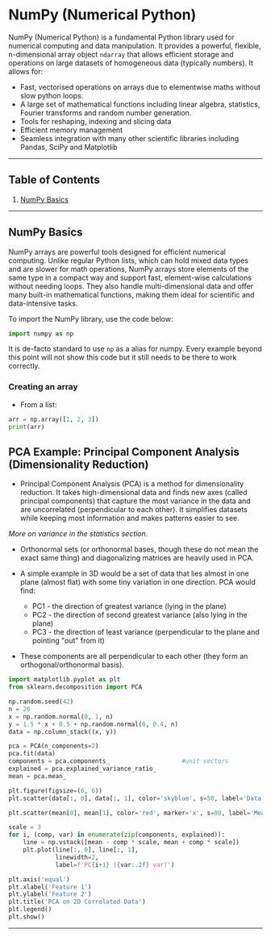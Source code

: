 # NumPy (Numerical Python)
NumPy (Numerical Python) is a fundamental Python library used for numerical computing and data manipulation. It provides a powerful, flexible, n-dimensional array object `ndarray` that allows efficient storage and operations on large datasets of homogeneous data (typically numbers). It allows for:
- Fast, vectorised operations on arrays due to elementwise maths without slow python loops.
- A large set of mathematical functions including linear algebra, statistics, Fourier transforms and random number generation.
- Tools for reshaping, indexing and slicing data
- Efficient memory management
- Seamless integration with many other scientific libraries including Pandas, SciPy and Matplotlib

---

## Table of Contents
1. [NumPy Basics](#numpy-basics)

---

## NumPy Basics
NumPy arrays are powerful tools designed for efficient numerical computing. Unlike regular Python lists, which can hold mixed data types and are slower for math operations, NumPy arrays store elements of the same type in a compact way and support fast, element-wise calculations without needing loops. They also handle multi-dimensional data and offer many built-in mathematical functions, making them ideal for scientific and data-intensive tasks.

To import the NumPy library, use the code below:
```python
import numpy as np
```
It is de-facto standard to use `np` as a alias for numpy. Every example beyond this point will not show this code but it still needs to be there to work correctly.

### Creating an array

- From a list:  
```python
arr = np.array([1, 2, 3])
print(arr)
```





## PCA Example: Principal Component Analysis (Dimensionality Reduction)
- Principal Component Analysis (PCA) is a method for dimensionality reduction. It takes high-dimensional data and finds new axes (called principal components) that capture the most variance in the data and are uncorrelated (perpendicular to each other). It simplifies datasets while keeping most information and makes patterns easier to see.  

*More on variance in the statistics section.*

- Orthonormal sets (or orthonormal bases, though these do not mean the exact same thing) and diagonalizing matrices are heavily used in PCA.

- A simple example in 3D would be a set of data that lies almost in one plane (almost flat) with some tiny variation in one direction. PCA would find:  
  - PC1 - the direction of greatest variance (lying in the plane)
  - PC2 - the direction of second greatest variance (also lying in the plane)
  - PC3 - the direction of least variance (perpendicular to the plane and pointing "out" from it)  
- These components are all perpendicular to each other (they form an orthogonal/orthonormal basis).

```python
import matplotlib.pyplot as plt
from sklearn.decomposition import PCA

np.random.seed(42)
n = 20
x = np.random.normal(0, 1, n)
y = 1.5 * x + 0.5 + np.random.normal(0, 0.4, n)
data = np.column_stack((x, y))

pca = PCA(n_components=2)
pca.fit(data)
components = pca.components_                    #unit vectors
explained = pca.explained_variance_ratio_
mean = pca.mean_

plt.figure(figsize=(6, 6))
plt.scatter(data[:, 0], data[:, 1], color='skyblue', s=50, label='Data points')

plt.scatter(mean[0], mean[1], color='red', marker='x', s=80, label='Mean')

scale = 3
for i, (comp, var) in enumerate(zip(components, explained)):
    line = np.vstack([mean - comp * scale, mean + comp * scale])
    plt.plot(line[:, 0], line[:, 1],
             linewidth=2,
             label=f'PC{i+1} ({var:.2f} var)')

plt.axis('equal')
plt.xlabel('Feature 1')
plt.ylabel('Feature 2')
plt.title('PCA on 2D Correlated Data')
plt.legend()
plt.show()
```

---